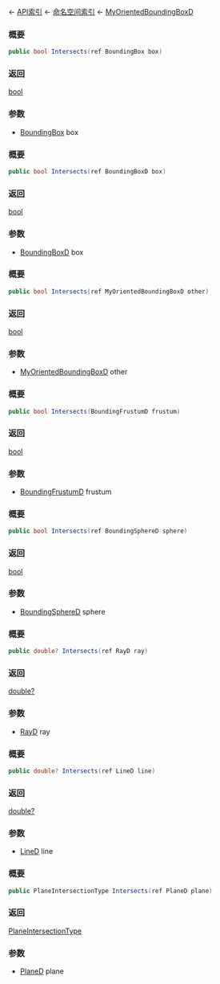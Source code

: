 ← [API索引](Api-Index) ← [命名空间索引](Namespace-Index) ← [MyOrientedBoundingBoxD](VRageMath.MyOrientedBoundingBoxD)

### 概要

```csharp
public bool Intersects(ref BoundingBox box)
```

### 返回

[bool](https://docs.microsoft.com/en-us/dotnet/api/System.Boolean?view=netframework-4.6)

### 参数

* [BoundingBox](VRageMath.BoundingBox) box
### 概要

```csharp
public bool Intersects(ref BoundingBoxD box)
```

### 返回

[bool](https://docs.microsoft.com/en-us/dotnet/api/System.Boolean?view=netframework-4.6)

### 参数

* [BoundingBoxD](VRageMath.BoundingBoxD) box
### 概要

```csharp
public bool Intersects(ref MyOrientedBoundingBoxD other)
```

### 返回

[bool](https://docs.microsoft.com/en-us/dotnet/api/System.Boolean?view=netframework-4.6)

### 参数

* [MyOrientedBoundingBoxD](VRageMath.MyOrientedBoundingBoxD) other
### 概要

```csharp
public bool Intersects(BoundingFrustumD frustum)
```

### 返回

[bool](https://docs.microsoft.com/en-us/dotnet/api/System.Boolean?view=netframework-4.6)

### 参数

* [BoundingFrustumD](VRageMath.BoundingFrustumD) frustum
### 概要

```csharp
public bool Intersects(ref BoundingSphereD sphere)
```

### 返回

[bool](https://docs.microsoft.com/en-us/dotnet/api/System.Boolean?view=netframework-4.6)

### 参数

* [BoundingSphereD](VRageMath.BoundingSphereD) sphere
### 概要

```csharp
public double? Intersects(ref RayD ray)
```

### 返回

[double?](https://docs.microsoft.com/en-us/dotnet/api/System.Nullable-1?view=netframework-4.6)

### 参数

* [RayD](VRageMath.RayD) ray
### 概要

```csharp
public double? Intersects(ref LineD line)
```

### 返回

[double?](https://docs.microsoft.com/en-us/dotnet/api/System.Nullable-1?view=netframework-4.6)

### 参数

* [LineD](VRageMath.LineD) line
### 概要

```csharp
public PlaneIntersectionType Intersects(ref PlaneD plane)
```

### 返回

[PlaneIntersectionType](VRageMath.PlaneIntersectionType)

### 参数

* [PlaneD](VRageMath.PlaneD) plane
